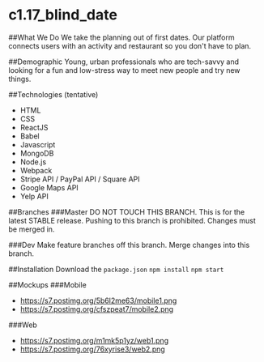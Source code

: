 # c1.17_blind_date
##What We Do
We take the planning out of first dates. Our platform connects users with an activity and restaurant so you don't have to plan.

##Demographic
Young, urban professionals who are tech-savvy and looking for a fun and low-stress way to meet new people and try new things.

##Technologies (tentative)
- HTML
- CSS
- ReactJS
- Babel
- Javascript
- MongoDB
- Node.js
- Webpack
- Stripe API / PayPal API / Square API
- Google Maps API
- Yelp API

##Branches
###Master
DO NOT TOUCH THIS BRANCH. This is for the latest STABLE release. Pushing to this branch is prohibited. Changes must be merged in.

###Dev
Make feature branches off this branch. Merge changes into this branch.

##Installation
Download the `package.json`
`npm install`
`npm start`

##Mockups
###Mobile
- https://s7.postimg.org/5b6l2me63/mobile1.png
- https://s7.postimg.org/cfszpeat7/mobile2.png

###Web
- https://s7.postimg.org/m1mk5p1yz/web1.png
- https://s7.postimg.org/76xyrise3/web2.png
